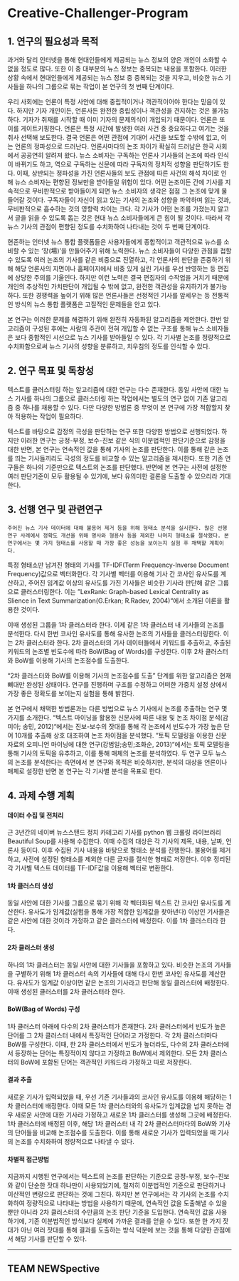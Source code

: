 # Creative-Challenger-Program

## 1. 연구의 필요성과 목적
 
  과거와 달리 인터넷을 통해 현대인들에게 제공되는 뉴스 정보의 양은 개인이 소화할 수 없을 정도로 많다. 또한 이 중 대부분의 뉴스 정보는 중복되는 내용을 포함한다. 이러한 상황 속에서 현대인들에게 제공되는 뉴스 정보 중 중복되는 것을 지우고, 비슷한 뉴스 기사들을 하나의 그룹으로 묶는 작업이 본 연구의 첫 번째 단계이다.
  
  우리 사회에는 언론이 특정 사안에 대해 중립적이거나 객관적이어야 한다는 믿음이 있다. 하지만 기자 개인이든, 언론사든 완전한 중립성이나 객관성을 견지하는 것은 불가능하다. 기자가 취재를 시작할 때 이미 기자의 문제의식이 개입되기 때문이다. 언론은 또 이를 게이트키핑한다. 언론은 특정 시간에 발생한 여러 사건 중 중요하다고 여기는 것을 취사 선택해 보도한다. 결국 언론은 어떤 관점에 기대어 사건을 보도할 수밖에 없고, 이는 언론의 정파성으로 드러난다. 언론사마다의 논조 차이가 확실히 드러남은 한국 사회에서 공공연히 알려져 왔다. 뉴스 소비자는 구독하는 언론사 기사들의 논조에 따라 인식이 바뀌기도 하고, 역으로 구독하는 신문에 따라 구독자의 정치적 성향을 판단하기도 한다. 이때, 상반되는 정파성을 가진 언론사들의 보도 관점에 따른 사건의 해석 차이로 인해 뉴스 소비자는 편향된 정보만을 받아들일 위험이 있다. 어떤 논조이든 간에 기사를 지속적으로 무비판적으로 받아들이게 되면 뉴스 소비자의 생각은 점점 그 논조에 맞게 물들어갈 것이다. 구독자들이 자신이 읽고 있는 기사의 논조와 성향을 파악하며 읽는 것과, 무비판적으로 흡수하는 것의 영향력 차이는 크다. 각 기사가 어떤 논조를 가졌는지 알고서 글을 읽을 수 있도록 돕는 것은 현대 뉴스 소비자들에게 큰 힘이 될 것이다. 따라서 각 뉴스 기사의 관점이 편향된 정도를 수치화하여 나타내는 것이 두 번째 단계이다.
  
  현존하는 인터넷 뉴스 통합 플랫폼들은 사용자들에게 종합적이고 객관적으로 뉴스를 소비할 수 있는 ‘장(場)’을 만들어주기 위해 노력한다. 뉴스 소비자들이 다양한 관점을 접할 수 있도록 여러 논조의 기사를 같은 비중으로 진열하고, 각 언론사의 판단을 존중하기 위해 해당 언론사의 지면이나 홈페이지에서 비중 있게 실린 기사를 우선 반영하는 등 편집에 상당한 주의를 기울인다. 하지만 이런 노력은 결국 편집자의 수작업을 거치기 때문에 개인의 추상적인 가치판단이 개입될 수 밖에 없고, 완전한 객관성을 유지하기가 불가능하다. 또한 경쟁력을 높이기 위해 많은 언론사들은 선정적인 기사를 앞세우는 등 전통적인 방식의 뉴스 통합 플랫폼은 고질적인 문제들을 안고 있다. 
  
  본 연구는 이러한 문제를 해결하기 위해 완전히 자동화된 알고리즘을 제안한다. 한번 알고리즘이 구성된 후에는 사람의 주관이 전혀 개입할 수 없는 구조를 통해 뉴스 소비자들은 보다 종합적인 시선으로 뉴스 기사를 받아들일 수 있다. 각 기사별 논조를 정량적으로 수치화함으로써 뉴스 기사의 성향을 분류하고, 치우침의 정도를 인식할 수 있다.
  
## 2. 연구 목표 및 독창성

  텍스트를 클러스터링 하는 알고리즘에 대한 연구는 다수 존재한다. 동일 사안에 대한 뉴스 기사를 하나의 그룹으로 클러스터링 하는 작업에서는 별도의 연구 없이 기존 알고리즘 중 하나를 채용할 수 있다. 다만 다양한 방법론 중 무엇이 본 연구에 가장 적합할지 찾아 적용하는 작업이 필요하다.
  
  텍스트를 바탕으로 감정의 극성을 판단하는 연구 또한 다양한 방법으로 선행되었다. 하지만 이러한 연구는 긍정-부정, 보수-진보 같은 식의 이분법적인 판단기준으로 감정을 대한 반면, 본 연구는 연속적인 값을 통해 기사의 논조를 판단한다. 이를 통해 같은 논조를 띄는 기사들끼리도 극성의 정도를 비교할 수 있는 알고리즘을 제시한다. 또한 기존 연구들은 하나의 기준만으로 텍스트의 논조를 판단했다. 반면에 본 연구는 사전에 설정한 여러 판단기준이 모두 활용될 수 있기에, 보다 유의미한 결론을 도출할 수 있으리라 기대한다.
  
##  3. 선행 연구 및 관련연구

    주어진 뉴스 기사 데이터에 대해 불용어 제거 등을 위해 형태소 분석을 실시한다. 많은 선행 연구 사례에서 정확도 개선을 위해 명사와 형용사 등을 제외한 나머지 형태소를 절삭했다. 본 연구에서는 몇 가지 형태소를 사용할 때 가장 좋은 성능을 보이는지 실험 후 채택할 계획이다.
    
  특정 형태소만 남겨진 형태의 기사를 TF-IDF(Term Frequency-Inverse Document Frequency)값으로 벡터화한다. 각 기사별 벡터를 이용해 기사 간 코사인 유사도를 계산하고, 주어진 임계값 이상의 유사도를 가진 기사들은 비슷한 기사라 판단해 같은 그룹으로 클러스터링한다. 이는 ”LexRank: Graph-based Lexical Centrality as Slience in Text Summarization(G.Erkan; R.Radev, 2004)“에서 소개된 이론을 활용한 것이다.
  
  이때 생성된 그룹을 1차 클러스터라 한다. 이제 같은 1차 클러스터 내 기사들의 논조를 분석한다. 다시 한번 코사인 유사도를 통해 유사한 논조의 기사들을 클러스터링한다. 이는 2차 클러스터라 한다. 2차 클러스터의 기사 데이터들에서 키워드를 추출하고, 추출된 키워드의 논조별 빈도수에 따라 BoW(Bag of Words)를 구성한다. 이후 2차 클러스터와 BoW를 이용해 기사의 논조점수를 도출한다.
  
“2차 클러스터와 BoW를 이용해 기사의 논조점수를 도출” 단계를 위한 알고리즘은 현재 뼈대만 완성된 상태이다. 연구를 진행하며 구조를 수정하고 어떠한 가중치 설정 상에서 가장 좋은 정확도를 보이는지 실험을 통해 밝힌다.

  본 연구에서 채택한 방법론과는 다른 방법으로 뉴스 기사에서 논조를 추출하는 연구 몇 가지를 소개한다. “텍스트 마이닝을 활용한 신문사에 따른 내용 및 논조 차이점 분석(감미아; 송민, 2012)“에서는 진보-보수의 잣대를 통해 각 논조에서 빈도수가 가장 높은 단어 10개를 추출해 상호 대조하여 논조 차이점을 분석했다. ”토픽 모델링을 이용한 신문 자료의 오피니언 마이닝에 대한 연구(강범일;송민;조화순, 2013)“에서는 토픽 모델링을 통해 기사의 토픽을 유추하고, 이를 통해 매체의 논조를 분석하였다. 두 연구 모두 뉴스의 논조를 분석한다는 측면에서 본 연구와 목적은 비슷하지만, 분석의 대상을 언론이나 매체로 설정한 반면 본 연구는 각 기사별 분석을 목표로 한다.
  
## 4. 과제 수행 계획

#### 데이터 수집 및 전처리
  근 3년간의 네이버 뉴스스탠드 정치 카테고리 기사를 python 웹 크롤링 라이브러리 Beautiful Soup를 사용해 수집한다. 이때 수집의 대상은 각 기사의 제목, 내용, 날짜, 언론사 등이다. 이후 수집된 기사 내용을 바탕으로 형태소 분석를 진행한다. 불용어를 제거하고, 사전에 설정된 형태소를 제외한 다른 글자를 절삭한 형태로 저장한다. 이후 정리된 각 기사별 텍스트 데이터를 TF-IDF값을 이용해 벡터로 변환한다.
#### 1차 클러스터 생성
  동일 사안에 대한 기사를 그룹으로 묶기 위해 각 벡터화된 텍스트 간 코사인 유사도를 계산한다. 유사도가 임계값(실험을 통해 가장 적합한 임계값을 찾아낸다) 이상인 기사들은 같은 사안에 대한 것이라 가정하고 같은 클러스터에 배정한다. 이를 1차 클러스터라 한다. 
#### 2차 클러스터 생성
  하나의 1차 클러스터는 동일 사안에 대한 기사들을 포함하고 있다. 비슷한 논조의 기사들을 구별하기 위해 1차 클러스터 속의 기사들에 대해 다시 한번 코사인 유사도를 계산한다. 유사도가 임계값 이상이면 같은 논조의 기사라고 판단해 동일 클러스터에 배정한다. 이때 생성된 클러스터를 2차 클러스터라 한다.
#### BoW(Bag of Words) 구성
  1차 클러스터 아래에 다수의 2차 클러스터가 존재한다. 2차 클러스터에서 빈도가 높은 단어를 그 2차 클러스터 내에서 특징적인 단어라고 가정한다. 각 2차 클러스터마다 BoW를 구성한다. 이때, 한 2차 클러스터에서 빈도가 높더라도, 다수의 2차 클러스터에서 등장하는 단어는 특징적이지 않다고 가정하고 BoW에서 제외한다. 모든 2차 클러스터의 BoW에 포함된 단어는 객관적인 키워드라 가정하고 따로 저장한다. 
#### 결과 추출
  새로운 기사가 입력되었을 때, 우선 기존 기사들과의 코사인 유사도를 이용해 해당하는 1차 클러스터에 배정한다. 이때 모든 1차 클러스터와의 유사도가 임계값을 넘지 못하는 경우 새로운 사안에 대한 기사라 가정하고 새로운 1차 클러스터를 생성해 그곳에 배정한다. 1차 클러스터에 배정된 이후, 해당 1차 클러스터 내 각 2차 클러스터마다의 BoW와 기사의 단어들을 비교해 논조점수를 도출한다. 이를 통해 새로운 기사가 입력되었을 때 기사의 논조를 수치화하여 정량적으로 나타낼 수 있다.
#### 차별적 접근방법
  지금까지 시행된 연구에서는 텍스트의 논조를 판단하는 기준으로 긍정-부정, 보수-진보와 같이 단순한 잣대 하나만이 사용되었기에, 철저히 이분법적인 기준으로 판단하거나 이산적인 변량으로 판단하는 것에 그친다. 하지만 본 연구에서는 각 기사의 논조를 수치화하여 정량적으로 나타내는 방법을 사용하기 때문에, 연속적인 값을 도출해낼 수 있을 뿐만 아니라 2차 클러스터의 수만큼의 논조 판단 기준을 도입한다. 연속적인 값을 사용하기에, 기존 이분법적인 방식보다 실제에 가까운 결과를 얻을 수 있다. 또한 한 가지 잣대가 아닌 여러 잣대를 통해 결과를 도출하는 방식 덕분에 보는 것을 통해 다양한 관점에서 해당 기사를 판단할 수 있다.

---
## TEAM NEWSpective
